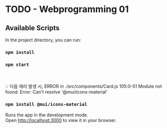 # TODO - Webprogramming 01

## Available Scripts

In the project directory, you can run:
### `npm install`
### `npm start`
</br>
</br>
💡 다음 에러 발생 시,
ERROR in ./src/components/Card.js 105:0-51
Module not found: Error: Can't resolve '@mui/icons-material' 

### `npm install @mui/icons-material`

Runs the app in the development mode.\
Open [http://localhost:3000](http://localhost:3000) to view it in your browser.
